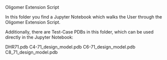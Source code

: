 Oligomer Extension Script

In this folder you find a Jupyter Notebook which walks the User through the Oligomer Extension Script. 

Additionally, there are Test-Case PDBs in this folder, which can be used directly in the Jupyter Notebook:

DHR71.pdb
C4-71_design_model.pdb
C6-71_design_model.pdb
C8_71_design_model.pdb

